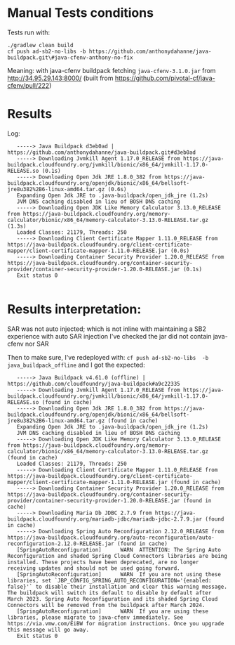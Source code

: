 # Manual Tests conditions

Tests run with:

    ./gradlew clean build
    cf push ad-sb2-no-libs -b https://github.com/anthonydahanne/java-buildpack.git\#java-cfenv-anthony-no-fix

Meaning: with java-cfenv buildpack fetching `java-cfenv-3.1.0.jar` from http://34.95.29.143:8000/ (built from https://github.com/pivotal-cf/java-cfenv/pull/222)

# Results

Log:
```
   -----> Java Buildpack d3eb0ad | https://github.com/anthonydahanne/java-buildpack.git#d3eb0ad
   -----> Downloading Jvmkill Agent 1.17.0_RELEASE from https://java-buildpack.cloudfoundry.org/jvmkill/bionic/x86_64/jvmkill-1.17.0-RELEASE.so (0.1s)
   -----> Downloading Open Jdk JRE 1.8.0_382 from https://java-buildpack.cloudfoundry.org/openjdk/bionic/x86_64/bellsoft-jre8u382%2B6-linux-amd64.tar.gz (0.6s)
   Expanding Open Jdk JRE to .java-buildpack/open_jdk_jre (1.2s)
   JVM DNS caching disabled in lieu of BOSH DNS caching
   -----> Downloading Open JDK Like Memory Calculator 3.13.0_RELEASE from https://java-buildpack.cloudfoundry.org/memory-calculator/bionic/x86_64/memory-calculator-3.13.0-RELEASE.tar.gz (1.3s)
   Loaded Classes: 21179, Threads: 250
   -----> Downloading Client Certificate Mapper 1.11.0_RELEASE from https://java-buildpack.cloudfoundry.org/client-certificate-mapper/client-certificate-mapper-1.11.0-RELEASE.jar (0.0s)
   -----> Downloading Container Security Provider 1.20.0_RELEASE from https://java-buildpack.cloudfoundry.org/container-security-provider/container-security-provider-1.20.0-RELEASE.jar (0.1s)
   Exit status 0


```
# Results interpretation:

SAR was not auto injected; which is not inline with maintaining a SB2 experience with auto SAR injection
I've checked the jar did not contain java-cfenv nor SAR


Then to make sure, I've redeployed with: `cf push ad-sb2-no-libs  -b java_buildpack_offline` and I got the expected:

```
   -----> Java Buildpack v4.61.0 (offline) | https://github.com/cloudfoundry/java-buildpack#a9c22335
   -----> Downloading Jvmkill Agent 1.17.0_RELEASE from https://java-buildpack.cloudfoundry.org/jvmkill/bionic/x86_64/jvmkill-1.17.0-RELEASE.so (found in cache)
   -----> Downloading Open Jdk JRE 1.8.0_382 from https://java-buildpack.cloudfoundry.org/openjdk/bionic/x86_64/bellsoft-jre8u382%2B6-linux-amd64.tar.gz (found in cache)
   Expanding Open Jdk JRE to .java-buildpack/open_jdk_jre (1.2s)
   JVM DNS caching disabled in lieu of BOSH DNS caching
   -----> Downloading Open JDK Like Memory Calculator 3.13.0_RELEASE from https://java-buildpack.cloudfoundry.org/memory-calculator/bionic/x86_64/memory-calculator-3.13.0-RELEASE.tar.gz (found in cache)
   Loaded Classes: 21179, Threads: 250
   -----> Downloading Client Certificate Mapper 1.11.0_RELEASE from https://java-buildpack.cloudfoundry.org/client-certificate-mapper/client-certificate-mapper-1.11.0-RELEASE.jar (found in cache)
   -----> Downloading Container Security Provider 1.20.0_RELEASE from https://java-buildpack.cloudfoundry.org/container-security-provider/container-security-provider-1.20.0-RELEASE.jar (found in cache)
   -----> Downloading Maria Db JDBC 2.7.9 from https://java-buildpack.cloudfoundry.org/mariadb-jdbc/mariadb-jdbc-2.7.9.jar (found in cache)
   -----> Downloading Spring Auto Reconfiguration 2.12.0_RELEASE from https://java-buildpack.cloudfoundry.org/auto-reconfiguration/auto-reconfiguration-2.12.0-RELEASE.jar (found in cache)
   [SpringAutoReconfiguration]      WARN  ATTENTION: The Spring Auto Reconfiguration and shaded Spring Cloud Connectors libraries are being installed. These projects have been deprecated, are no longer receiving updates and should not be used going forward.
   [SpringAutoReconfiguration]      WARN  If you are not using these libraries, set `JBP_CONFIG_SPRING_AUTO_RECONFIGURATION='{enabled: false}'` to disable their installation and clear this warning message. The buildpack will switch its default to disable by default after March 2023. Spring Auto Reconfiguration and its shaded Spring Cloud Connectors will be removed from the buildpack after March 2024.
   [SpringAutoReconfiguration]      WARN  If you are using these libraries, please migrate to java-cfenv immediately. See https://via.vmw.com/EiBW for migration instructions. Once you upgrade this message will go away.
   Exit status 0

```

